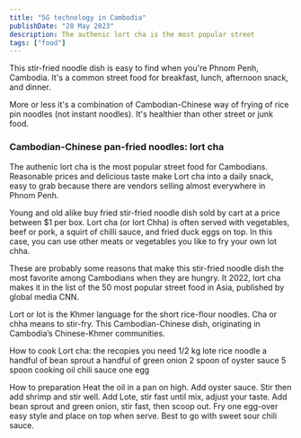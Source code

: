 ```yaml
---
title: "5G technology in Cambodia"
publishDate: "28 May 2023"
description: The authenic lort cha is the most popular street
tags: ["food"]
---
```


This stir-fried noodle dish is easy to find when you're Phnom Penh, Cambodia. It's a common street food for breakfast, lunch, afternoon snack, and dinner.

More or less it's a combination of Cambodian-Chinese way of frying of rice pin noodles (not instant noodles). It's healthier than other street or junk food.

### Cambodian-Chinese pan-fried noodles: lort cha

The authenic lort cha is the most popular street food for Cambodians. Reasonable prices and delicious taste make Lort cha into a daily snack, easy to grab because there are vendors selling almost everywhere in Phnom Penh.

Young and old alike buy fried stir-fried noodle dish sold by cart at a price between $1 per box. Lort cha (or lort Chha) is often served with vegetables, beef or pork, a squirt of chilli sauce, and fried duck eggs on top. In this case, you can use other meats or vegetables you like to fry your own lot chha.

These are probably some reasons that make this stir-fried noodle dish the most favorite among Cambodians when they are hungry. It 2022, lort cha makes it in the list of the 50 most popular street food in Asia, published by global media CNN.

Lort or lot is the Khmer language for the short rice-flour noodles. Cha or chha means to stir-fry. This Cambodian-Chinese dish, originating in Cambodia’s Chinese-Khmer communities.

How to cook Lort cha: the recopies you need 1/2 kg lote rice noodle a handful of bean sprout a handful of green onion 2 spoon of oyster sauce 5 spoon cooking oil chili sauce one egg

How to preparation Heat the oil in a pan on high. Add oyster sauce. Stir then add shrimp and stir well. Add Lote, stir fast until mix, adjust your taste. Add bean sprout and green onion, stir fast, then scoop out. Fry one egg-over easy style and place on top when serve. Best to go with sweet sour chili sauce.
